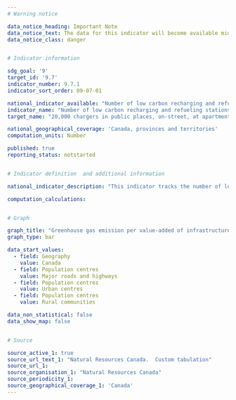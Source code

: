 ```yaml
---
# Warning notice

data_notice_heading: Important Note
data_notice_text: The data for this indicator will become available mid-summer, at which point the indicator will be updated.
data_notice_class: danger


# Indicator information

sdg_goal: '9'
target_id: '9.7'
indicator_number: 9.7.1
indicator_sort_order: 09-07-01

national_indicator_available: "Number of low carbon recharging and refueling stations under development and completed in public places, on-street, at apartment buildings, retail outlets, and the workplace"
indicator_name: "Number of low carbon recharging and refueling stations under development and completed in public places, on-street, at apartment buildings, retail outlets, and the workplace"
target_name: "20,000 chargers in public places, on-street, at apartment buildings, retail outlets, and the workplace are under development and completed by March 31, 2026"

national_geographical_coverage: 'Canada, provinces and territories' 
computation_units: Number

published: true
reporting_status: notstarted


# Indicator definition  and additional information

national_indicator_description: "This indicator tracks the number of low carbon recharging and refueling stations under development and completed in public places, on-street, at apartment buildings, retail outlets, and the workplace. “Under development” means chargers/ stations for which an agreement is in place, but which have not yet been opened to the public. “Completed” means chargers/ stations that are built and open to the public for charging or refuelling" 

computation_calculations:


# Graph

graph_title: "Greenhouse gas emission per value-added of infrastructure construction"
graph_type: bar

data_start_values:
  - field: Geography
    value: Canada
  - field: Population centres
    value: Major roads and highways
  - field: Population centres
    value: Urban centres
  - field: Population centres
    value: Rural communities

data_non_statistical: false
data_show_map: false


# Source

source_active_1: true
source_url_text_1: "Natural Resources Canada.  Custom tabulation"
source_url_1: 
source_organisation_1: "Natural Resources Canada"
source_periodicity_1:
source_geographical_coverage_1: 'Canada'
---
```

